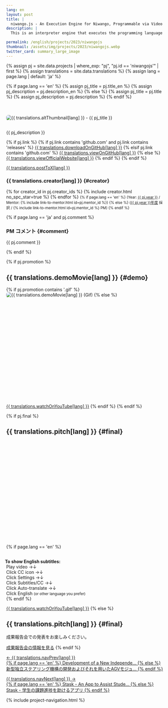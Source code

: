 ```yaml
---
lang: en
layout: post
title: |
  niwango.js - An Execution Engine for Niwango, Programmable via Video Comments
description: |
  This is an interpreter engine that executes the programming language "Niwango (Niwango Script)" in a web browser. It provides a time-sequenced processing system and returns the rendering results. The primary goal is to enable the re-execution of works previously created with this language, with the ultimate aim of revitalizing the Niwango community.

permalink: /english/projects/2023/niwangojs
thumbnail: /assets/img/projects/2023/niwangojs.webp
twitter_card: summary_large_image
---
```


{% assign pj           = site.data.projects | where_exp: "pj", "pj.id == 'niwangojs'" | first %}
{% assign translations = site.data.translations %}
{% assign lang         = page.lang | default: 'ja' %}

{% if page.lang == 'en' %}
  {% assign pj_title       = pj.title_en %}
  {% assign pj_description = pj.description_en %}
{% else %}
  {% assign pj_title       = pj.title %}
  {% assign pj_description = pj.description %}
{% endif %}

<div style='margin-top: 50px; margin-bottom: 30px;'>
  <img class='top-img lazyload' src='/assets/img/spinner.svg' alt='{{ translations.altThumbnail[lang] }} - {{ pj_title }}'
  {% if pj.thumbnail %}    data-src='/assets/img/projects/{{ pj.year }}/{{ pj.thumbnail }}'
  {% else %}               data-src='/assets/img/projects/{{ pj.year }}/{{ pj.id        }}.webp'
  {% endif %}                 title='{{ pj_title }}' style='border-radius: 6px;' loading='lazy' />
</div>

{{ pj_description }}

<div class='flex'>
  {% if pj.link %}
    {% if pj.link contains 'github.com' and pj.link contains 'releases' %}
       <a href='{{ pj.link }}' target='_blank' class='button'>{{ translations.downloadOnGitHub[lang] }}</a>
    {% elsif pj.link contains 'github.com' %}
       <a href='{{ pj.link }}' target='_blank' class='button'>{{ translations.viewOnGitHub[lang] }}</a>
    {% else %}
       <a href='{{ pj.link }}' target='_blank' class='button'>{{ translations.viewOfficialWebsite[lang] }}</a>
    {% endif %}
  {% endif %}

  <a href="https://twitter.com/intent/tweet?text={{ pj_title }}&via=MitouJr&hashtags=未踏ジュニア{% if pj.tags %},{{ pj.tags | join: ','}}{% endif %}&related=MitouJr&lang={{ translations.postLangX[lang] }}&url={{ site.url }}{% if page.lang =='en' %}/english{% endif %}/projects/{{ pj.year }}/{{ pj.id }}" class="button" target="_blank" rel="noopener">{{ translations.postToX[lang] }}</a>
</div>

### {{ translations.creator[lang] }} {#creator}
<p>
  {% for creator_id in pj.creator_ids %}
    {% include creator.html no_spc_star=true %}
  {% endfor %}

  <small>
    {% if page.lang == 'en' %}
    (Year: <a href='/english/projects/#{{ pj.year }}'>{{ pj.year }}</a> /
     Mentor: {% include link-to-mentor.html id=pj.mentor_id %})
    {% else %}
    (<a href='/projects/{{ pj.year }}'>{{ pj.year }}年度</a> 採択 / {% include link-to-mentor.html id=pj.mentor_id %} PM)
    {% endif %}
  </small>
</p>

{% if page.lang == 'ja' and pj.comment %}
### PM コメント {#comment}
<p class="project-comment">{{ pj.comment }}</p>
{% endif %}

{% if pj.promotion %}
## {{ translations.demoMovie[lang] }} {#demo}
{% if pj.promotion contains '.gif' %}
<img class='top-img lazyload' src='/assets/img/spinner.svg' alt='{{ translations.demoMovie[lang] }} (Gif)'
     data-src='/assets/img/projects/{{ pj.year }}/{{ pj.promotion }}' loading='lazy'
     style='margin-bottom: 10px; border-radius: 6px;' />
{% else %}
<div class="youtube">
  <iframe width="560" height="315" class="lazyload" data-src="https://www.youtube.com/embed/{{ pj.promotion }}?rel=0" frameborder="0" allowfullscreen=""></iframe>
</div>
<a href="https://youtu.be/{{ pj.promotion }}" target="_blank" rel="noopener" class="button">{{ translations.watchOnYouTube[lang] }}</a>
{% endif %}
{% endif %}

{% if pj.final %}
## {{ translations.pitch[lang] }}  {#final}
<div class="youtube">
  <iframe width="560" height="315" class="lazyload" data-src="https://www.youtube.com/embed/{{ pj.final }}?rel=0{% if pj.final_start %}&start={{ pj.final_start }}{% endif %}" frameborder="0" allow="accelerometer; autoplay; clipboard-write; encrypted-media; gyroscope; picture-in-picture" allowfullscreen=""></iframe>
</div>

{% if page.lang == 'en' %}
<div class="note" style="margin-top: 30px;">
  <span style="font-weight: bold; margin-left: -4px;">To show English subtitles:</span><br>
  Play video <span class='ignore-sp'>&rarr;</span><span class='ignore-pc'>&darr;</span><br class='ignore-pc'>
  Click CC icon <span class='ignore-sp'>&rarr;</span><span class='ignore-pc'>&darr;</span><br class='ignore-pc'>
  Click Settings <span class='ignore-sp'>&rarr;</span><span class='ignore-pc'>&darr;</span><br class='ignore-pc'>
  Click Subtitles/CC <span class='ignore-sp'>&rarr;</span><span class='ignore-pc'>&darr;</span><br class='ignore-pc'>
  Click Auto-translate <span class='ignore-sp'>&rarr;</span><span class='ignore-pc'>&darr;</span><br class='ignore-pc'>
  Click English <small>(or other language you prefer)</small>
</div>
{% endif %}

<a href="https://youtu.be/{{ pj.final }}{% if pj.final_start %}?t={{ pj.final_start }}{% endif %}" target="_blank" rel="noopener" class="button">{{ translations.watchOnYouTube[lang] }}</a>
{% else %}
## {{ translations.pitch[lang] }}  {#final}
成果報告会での発表をお楽しみください。

<a href="/final" class="button">成果報告会の情報を見る</a>
{% endif %}

<nav>
  <p class='nav prev'>
    <a href='bakusoku_agv' title='新型独立ステアリング機構の開発およびそれを用いたAGVモジュールの開発'>
      &larr; {{ translations.navPrev[lang] }}
      <br>
      {% if page.lang == 'en' %}
        Development of a New Independe...
      {% else %}
        新型独立ステアリング機構の開発およびそれを用いたAGVモジュ...
      {% endif %}
    </a>
  </p>

  <p class='nav next'>
    <a href='stask' title='Stask - 学生の課題進捗を助けるアプリ'>
      {{ translations.navNext[lang] }} &rarr;
      <br>
      {% if page.lang == 'en' %}
        Stask - An App to Assist Stude...
      {% else %}
        Stask - 学生の課題進捗を助けるアプリ
      {% endif %}
    </a>
  </p>
</nav>

{% include project-navigation.html %}
